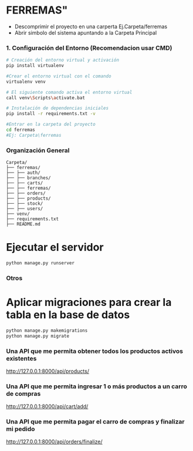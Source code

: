 # FERREMAS" 

- Descomprimir el proyecto en una carperta Ej.Carpeta/ferremas
- Abrir simbolo del sistema apuntando a la Carpeta Principal


### 1. Configuración del Entorno (Recomendacion usar CMD)
```bash
# Creación del entorno virtual y activación
pip install virtualenv

#Crear el entorno virtual con el comando
virtualenv venv

# El siguiente comando activa el entorno virtual 
call venv\Scripts\activate.bat

# Instalación de dependencias iniciales
pip install -r requirements.txt -v

#Entrar en la carpeta del proyecto
cd ferremas
#Ej: Carpeta\ferremas
```

### Organización General
```
Carpeta/
├── ferremas/
├── ├── auth/
├── ├── branches/
├── ├── carts/
├── ├── ferremas/
├── ├── orders/
├── ├── products/
├── ├── stock/
├── ├── users/
├── venv/
├── requirements.txt
├── README.md
```

# Ejecutar el servidor
```bash
python manage.py runserver
```

### Otros

# Aplicar migraciones para crear la tabla en la base de datos
```bash
python manage.py makemigrations
python manage.py migrate
```

### Una API que me permita obtener todos los productos activos existentes
http://127.0.0.1:8000/api/products/

### Una API que me permita ingresar 1 o más productos a un carro de compras
http://127.0.0.1:8000/api/cart/add/

### Una API que me permita pagar el carro de compras y finalizar mi pedido
http://127.0.0.1:8000/api/orders/finalize/